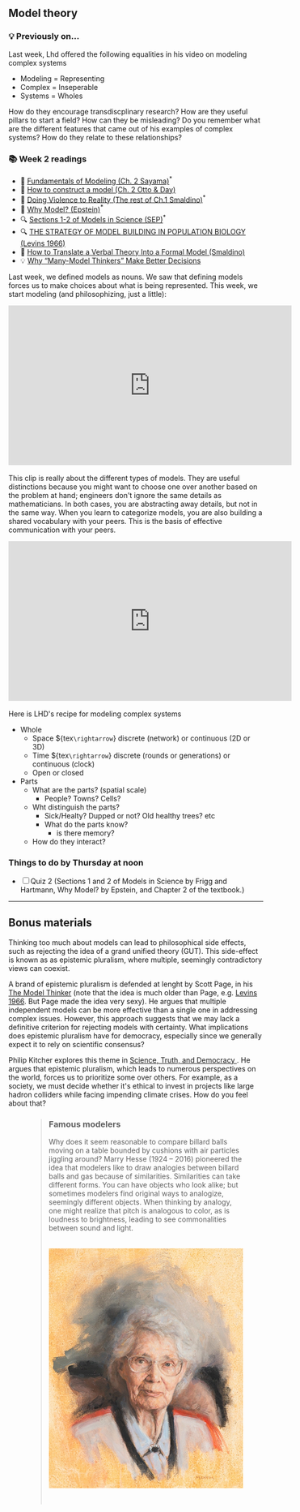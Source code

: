## Model theory

<div class="flex-container">
  <div class="left-div callback">
    <h3>💡 Previously on...</h3>  
    <p>Last week, Lhd offered the following equalities in his video on modeling complex systems</p>
      <ul>
          <li>Modeling = Representing</li>
          <li>Complex = Inseperable</li>
          <li>Systems = Wholes</li>
      </ul> 
      <p>How do they encourage transdiscplinary research? How are they useful pillars to start a field? How can they be misleading? Do you remember what are the different features that came out of his examples of complex systems? How do they relate to these relationships?</p>
  </div>
  <div class="right-div reading-box">
    <h3>📚 Week 2 readings</h3>
    <ul class="reading-list">
      <li><span>📖</span> <a href="https://math.libretexts.org/Bookshelves/Scientific_Computing_Simulations_and_Modeling/Introduction_to_the_Modeling_and_Analysis_of_Complex_Systems_(Sayama)/02%3A_Fundamentals_of_Modeling" target="_blank">Fundamentals of Modeling  (Ch. 2 Sayama)</a><sup>*</sup></li>
      <li><span>📖</span> <a href="https://github.com/jstonge/2024Fall-MOCS/blob/main/docs/readings/OttoDay-2007-Ch2.pdf" target="_blank">How to construct a model (Ch. 2 Otto & Day)</a></li>
      <li><span>📖</span> <a href="https://github.com/jstonge/2024Fall-MOCS/blob/main/docs/readings/Smaldino-2023-ch1.pdf" target="_blank">Doing Violence to Reality (The rest of Ch.1 Smaldino)</a><sup>*</sup></li>
      <li><span>📄</span> <a href="https://www.cs.unm.edu/~joel/cs4all/WhyModel.pdf" target="_blank">Why Model? (Epstein)</a><sup>*</sup></li>
      <li><span>🔍</span> <a href="https://plato.stanford.edu/entries/models-science/" target="_blank">Sections 1-2 of Models in Science (SEP)</a><sup>*</sup></li>
      <li><span>🔍</span> <a href="https://www.jstor.org/stable/27836590" target="_blank">THE STRATEGY OF MODEL BUILDING IN POPULATION BIOLOGY (Levins 1966)</a></li>
      <li><span>📝</span> <a href="https://www2.psych.ubc.ca/~schaller/528ReadingsSmaldino2020.pdf" target="_blank">How to Translate a Verbal Theory Into a Formal Model (Smaldino)</a></li>
      <li><span>💡</span> <a href="https://hbr.org/2018/11/why-many-model-thinkers-make-better-decisions" target="_blank">Why “Many-Model Thinkers” Make Better Decisions</a></li>
    </ul>
  </div>
</div>

Last week, we defined models as nouns. We saw that defining models forces us to make choices about what is being represented. This week, we start modeling (and philosophizing, just a little):

<iframe src="https://streaming.uvm.edu/embed/49958/" width="560" height="315" frameborder="0" allowfullscreen></iframe>

This clip is really about the different types of models. They are useful distinctions because you might want to choose one over another based on the problem at hand; engineers don't ignore the same details as mathematicians. In both cases, you are abstracting away details, but not in the same way. When you learn to categorize models, you are also building a shared vocabulary with your peers. This is the basis of effective communication with your peers.

<iframe src="https://streaming.uvm.edu/embed/49959/" width="560" height="315" frameborder="0" allowfullscreen></iframe>

Here is LHD's recipe for modeling complex systems
  
  - Whole
    - Space ${tex`\rightarrow`} discrete (network) or continuous (2D or 3D)
    - Time ${tex`\rightarrow`} discrete (rounds or generations) or continuous (clock)
    - Open or closed
  - Parts
    - What are the parts? (spatial scale)
      - People? Towns? Cells?
    - Wht distinguish the parts?
      - Sick/Healty? Dupped or not? Old healthy trees? etc
      - What do the parts know? 
        - is there memory?
    - How do they interact?

<div class="callout-box">
  <h3>Things to do by Thursday at noon</h3>
  <ul class="checklist">
    <li><input type="checkbox" id="task1"><label for="task1">Quiz 2 (Sections 1 and 2 of Models in Science by Frigg and Hartmann, Why Model? by Epstein, and Chapter 2 of the textbook.)</label></li>
  </ul>
</div>

--- 

## Bonus materials

Thinking too much about models can lead to philosophical side effects, such as rejecting the idea of a grand unified theory (GUT). This side-effect is known as as epistemic pluralism, where multiple, seemingly contradictory views can coexist. 

A brand of epistemic pluralism is defended at lenght by Scott Page, in his [The Model Thinker](https://www.google.com/url?sa=t&source=web&rct=j&opi=89978449&url=https://www.basicbooks.com/titles/scott-e-page/the-model-thinker/9780465094639/&ved=2ahUKEwiOlZWq3pKIAxVGD1kFHREyFv0QFnoECEUQAQ&usg=AOvVaw3CKVi95uVUxB4dCAJL2SwO) (note that the idea is much older than Page, e.g. [Levins 1966](https://www.jstor.org/stable/27836590). But Page made the idea very sexy). He argues that multiple independent models can be more effective than a single one in addressing complex issues. However, this approach suggests that we may lack a definitive criterion for rejecting models with certainty. What implications does epistemic pluralism have for democracy, especially since we generally expect it to rely on scientific consensus?

Philip Kitcher explores this theme in [Science, Truth, and Democracy ](https://academic.oup.com/book/4724). He argues that epistemic pluralism, which leads to numerous perspectives on the world, forces us to prioritize some over others. For example, as a society, we must decide whether it's ethical to invest in projects like large hadron colliders while facing impending climate crises. How do you feel about that?

<figure class="quote">
  <blockquote>
  <h3>Famous modelers</h3>
  Why does it seem reasonable to compare billard balls moving on a table bounded by cushions with air particles jiggling around?
  Marry Hesse (1924 – 2016) pioneered the idea that modelers like to draw analogies between billard balls and gas because of similarities. Similarities can take different forms. You can have objects who look alike; but sometimes modelers find original ways to analogize, seemingly different objects. When thinking by analogy, one might realize that pitch is analogous to color, as is loudness to brightness, leading to see commonalities between sound and light. 
  <div class="container">
  <img src="./assets/mennim-mary-hesse.webp"></img>
  </div>
  <blockquote>
</figure>

<style>
  
  img {
    margin: 2rem;
  }

  .container {
    display: flex;
    align-items: center;
    justify-content: center;
  }

</style>
